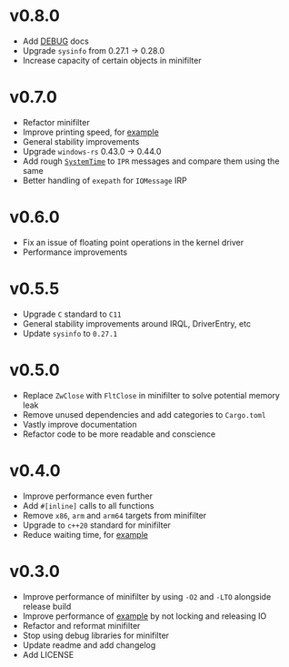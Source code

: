 # v0.8.0

- Add [DEBUG](DEBUG.md) docs
- Upgrade `sysinfo` from 0.27.1 -> 0.28.0
- Increase capacity of certain objects in minifilter

# v0.7.0

- Refactor minifilter
- Improve printing speed, for [example](src/bin/minifilter.rs)
- General stability improvements
- Upgrade `windows-rs` 0.43.0 -> 0.44.0
- Add rough [`SystemTime`](https://doc.rust-lang.org/std/time/struct.SystemTime.html) to `IPR` messages and compare them
  using the same
- Better handling of `exepath` for `IOMessage` IRP

# v0.6.0

- Fix an issue of floating point operations in the kernel driver
- Performance improvements

# v0.5.5

- Upgrade `C` standard to `C11`
- General stability improvements around IRQL, DriverEntry, etc
- Update `sysinfo` to `0.27.1`

# v0.5.0

- Replace `ZwClose` with `FltClose` in minifilter to solve potential memory leak
- Remove unused dependencies and add categories to `Cargo.toml`
- Vastly improve documentation
- Refactor code to be more readable and conscience

# v0.4.0

- Improve performance even further
- Add `#[inline]` calls to all functions
- Remove `x86`, `arm` and `arm64` targets from minifilter
- Upgrade to `c++20` standard for minifilter
- Reduce waiting time, for [example](src/bin/minifilter.rs)

# v0.3.0

- Improve performance of minifilter by using `-O2` and `-LTO` alongside release build
- Improve performance of [example](src/bin/minifilter.rs) by not locking and releasing IO
- Refactor and reformat minifilter
- Stop using debug libraries for minifilter
- Update readme and add changelog
- Add LICENSE